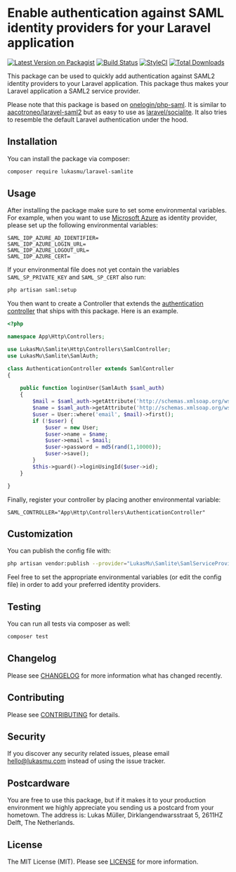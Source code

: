 # Enable authentication against SAML identity providers for your Laravel application

[![Latest Version on Packagist](https://img.shields.io/packagist/v/lukasmu/laravel-samlite.svg?style=flat-square)](https://packagist.org/packages/lukasmu/laravel-samlite)
[![Build Status](https://img.shields.io/travis/lukasmu/laravel-samlite/main.svg?style=flat-square)](https://travis-ci.com/github/lukasmu/laravel-samlite)
[![StyleCI](https://github.styleci.io/repos/333802770/shield?branch=main)](https://github.styleci.io/repos/333802770?branch=main)
[![Total Downloads](https://img.shields.io/packagist/dt/lukasmu/laravel-samlite.svg?style=flat-square)](https://packagist.org/packages/lukasmu/laravel-samlite)

This package can be used to quickly add authentication against SAML2 identity providers to your Laravel application. This package thus makes your Laravel application a SAML2 service provider.

Please note that this package is based on [onelogin/php-saml](https://packagist.org/packages/onelogin/php-saml). It is similar to [aacotroneo/laravel-saml2](https://packagist.org/packages/aacotroneo/laravel-saml2) but as easy to use as [laravel/socialite](https://packagist.org/packages/laravel/socialite). It also tries to resemble the default Laravel authentication under the hood.


## Installation

You can install the package via composer:

```bash
composer require lukasmu/laravel-samlite
```

## Usage

After installing the package make sure to set some environmental variables. For example, when you want to use [Microsoft Azure](https://portal.azure.com) as identity provider, please set up the following environmental variables:

```dotenv
SAML_IDP_AZURE_AD_IDENTIFIER=
SAML_IDP_AZURE_LOGIN_URL=
SAML_IDP_AZURE_LOGOUT_URL=
SAML_IDP_AZURE_CERT=
```

If your environmental file does not yet contain the variables `SAML_SP_PRIVATE_KEY` and `SAML_SP_CERT` also run:
```bash
php artisan saml:setup
```

You then want to create a Controller that extends the [authentication controller](src/Http/Controllers/SamlController.php) that ships with this package. Here is an example.

```php
<?php

namespace App\Http\Controllers;

use LukasMu\Samlite\Http\Controllers\SamlController;
use LukasMu\Samlite\SamlAuth;

class AuthenticationController extends SamlController
{
    
    public function loginUser(SamlAuth $saml_auth)
    {
        $mail = $saml_auth->getAttribute('http://schemas.xmlsoap.org/ws/2005/05/identity/claims/emailaddress')[0];
        $name = $saml_auth->getAttribute('http://schemas.xmlsoap.org/ws/2005/05/identity/claims/displayname')[0];
        $user = User::where('email', $mail)->first();
        if (!$user) {
            $user = new User;
            $user->name = $name;
            $user->email = $mail;
            $user->password = md5(rand(1,10000));
            $user->save();
        }
        $this->guard()->loginUsingId($user->id);
    }

}
```

Finally, register your controller by placing another environmental variable:
```dotenv
SAML_CONTROLLER="App\Http\Controllers\AuthenticationController"
```

## Customization

You can publish the config file with:

```bash
php artisan vendor:publish --provider="LukasMu\Samlite\SamlServiceProvider" --tag="config"
```

Feel free to set the appropriate environmental variables (or edit the config file) in order to add your preferred identity providers.

## Testing

You can run all tests via composer as well:

``` bash
composer test
```

## Changelog

Please see [CHANGELOG](CHANGELOG.md) for more information what has changed recently.

## Contributing

Please see [CONTRIBUTING](CONTRIBUTING.md) for details.

## Security

If you discover any security related issues, please email [hello@lukasmu.com](mailto:hello@lukasmu.com) instead of using the issue tracker.

## Postcardware

You are free to use this package, but if it makes it to your production environment we highly appreciate you sending us a postcard from your hometown. The address is: Lukas Müller, Dirklangendwarsstraat 5, 2611HZ Delft, The Netherlands.

## License

The MIT License (MIT). Please see [LICENSE](LICENSE.md) for more information.
